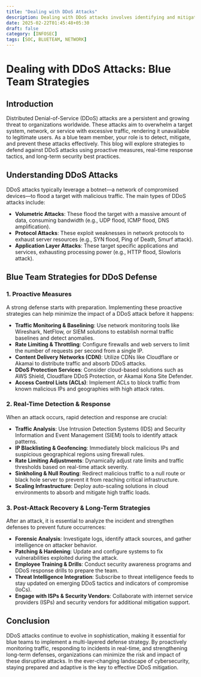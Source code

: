 ```yaml
---
title: "Dealing with DDoS Attacks"
description: Dealing with DDoS attacks involves identifying and mitigating malicious traffic floods that overwhelm servers, using tools like firewalls, rate limiting, and CDNs to maintain service availability.
date: 2025-02-22T01:45:48+05:30
draft: false
category: [INFOSEC]
tags: [SOC, BLUETEAM, NETWORK]
---
```


# Dealing with DDoS Attacks: Blue Team Strategies

## Introduction
Distributed Denial-of-Service (DDoS) attacks are a persistent and growing threat to organizations worldwide. These attacks aim to overwhelm a target system, network, or service with excessive traffic, rendering it unavailable to legitimate users. As a blue team member, your role is to detect, mitigate, and prevent these attacks effectively. This blog will explore strategies to defend against DDoS attacks using proactive measures, real-time response tactics, and long-term security best practices.

## Understanding DDoS Attacks
DDoS attacks typically leverage a botnet—a network of compromised devices—to flood a target with malicious traffic. The main types of DDoS attacks include:

- **Volumetric Attacks**: These flood the target with a massive amount of data, consuming bandwidth (e.g., UDP flood, ICMP flood, DNS amplification).
- **Protocol Attacks**: These exploit weaknesses in network protocols to exhaust server resources (e.g., SYN flood, Ping of Death, Smurf attack).
- **Application Layer Attacks**: These target specific applications and services, exhausting processing power (e.g., HTTP flood, Slowloris attack).

## Blue Team Strategies for DDoS Defense

### 1. **Proactive Measures**
A strong defense starts with preparation. Implementing these proactive strategies can help minimize the impact of a DDoS attack before it happens:

- **Traffic Monitoring & Baselining**: Use network monitoring tools like Wireshark, NetFlow, or SIEM solutions to establish normal traffic baselines and detect anomalies.
- **Rate Limiting & Throttling**: Configure firewalls and web servers to limit the number of requests per second from a single IP.
- **Content Delivery Networks (CDN)**: Utilize CDNs like Cloudflare or Akamai to distribute traffic and absorb DDoS attacks.
- **DDoS Protection Services**: Consider cloud-based solutions such as AWS Shield, Cloudflare DDoS Protection, or Akamai Kona Site Defender.
- **Access Control Lists (ACLs)**: Implement ACLs to block traffic from known malicious IPs and geographies with high attack rates.

### 2. **Real-Time Detection & Response**
When an attack occurs, rapid detection and response are crucial:

- **Traffic Analysis**: Use Intrusion Detection Systems (IDS) and Security Information and Event Management (SIEM) tools to identify attack patterns.
- **IP Blacklisting & Geofencing**: Immediately block malicious IPs and suspicious geographical regions using firewall rules.
- **Rate Limiting Adjustments**: Dynamically adjust rate limits and traffic thresholds based on real-time attack severity.
- **Sinkholing & Null Routing**: Redirect malicious traffic to a null route or black hole server to prevent it from reaching critical infrastructure.
- **Scaling Infrastructure**: Deploy auto-scaling solutions in cloud environments to absorb and mitigate high traffic loads.

### 3. **Post-Attack Recovery & Long-Term Strategies**
After an attack, it is essential to analyze the incident and strengthen defenses to prevent future occurrences:

- **Forensic Analysis**: Investigate logs, identify attack sources, and gather intelligence on attacker behavior.
- **Patching & Hardening**: Update and configure systems to fix vulnerabilities exploited during the attack.
- **Employee Training & Drills**: Conduct security awareness programs and DDoS response drills to prepare the team.
- **Threat Intelligence Integration**: Subscribe to threat intelligence feeds to stay updated on emerging DDoS tactics and indicators of compromise (IoCs).
- **Engage with ISPs & Security Vendors**: Collaborate with internet service providers (ISPs) and security vendors for additional mitigation support.

## Conclusion
DDoS attacks continue to evolve in sophistication, making it essential for blue teams to implement a multi-layered defense strategy. By proactively monitoring traffic, responding to incidents in real-time, and strengthening long-term defenses, organizations can minimize the risk and impact of these disruptive attacks. In the ever-changing landscape of cybersecurity, staying prepared and adaptive is the key to effective DDoS mitigation.
